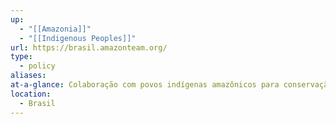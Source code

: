 ```yaml
---
up:
  - "[[Amazonia]]"
  - "[[Indigenous Peoples]]"
url: https://brasil.amazonteam.org/
type:
  - policy
aliases: 
at-a-glance: Colaboração com povos indígenas amazônicos para conservação da floresta e do meio de vida dos povos
location:
  - Brasil
---
```


